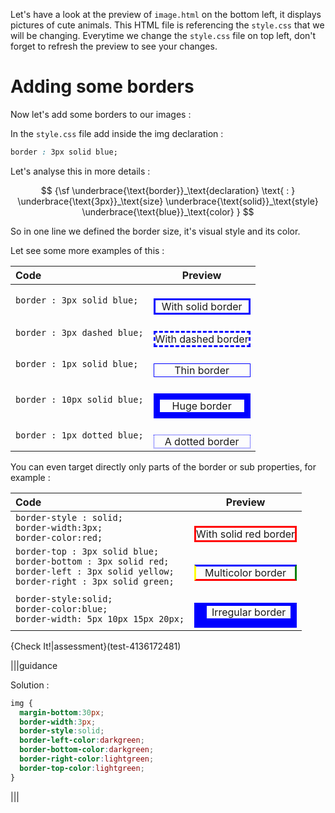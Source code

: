 Let's have a look at the preview of `image.html` on the bottom left, it displays pictures of cute animals. This HTML file is referencing the `style.css` that we will be changing. Everytime we change the `style.css` file on top left, don't forget to refresh the preview to see your changes.

# Adding some borders

Now let's add some borders to our images :

In the `style.css` file add inside the img declaration :

```css
border : 3px solid blue;
```

Let's analyse this in more details :

$$
{\sf
\underbrace{\text{border}}_\text{declaration}
\text{ : } 
\underbrace{\text{3px}}_\text{size}
\underbrace{\text{solid}}_\text{style}  
\underbrace{\text{blue}}_\text{color} 
}
$$

So in one line we defined the border size, it's visual style and its color.

Let see some more examples of this :

| Code | Preview |
|:---- |:------: |
| `border : 3px solid blue;` | <div style='border : 3px solid blue;'>With solid border</div> |
| `border : 3px dashed blue;` | <div style='border : 3px dashed blue;'>With dashed border</div> |
| `border : 1px solid blue;` | <div style='border : 1px solid blue;'>Thin border</div> |
| `border : 10px solid blue;` | <div style='border : 10px solid blue;'>Huge border</div> |
| `border : 1px dotted blue;` | <div style='border : 1px dotted blue;'>A dotted border</div> |

You can even target directly only parts of the border or sub properties, for example :

| Code | Preview |
|:----|:------: |
| `border-style : solid;`<br>`border-width:3px;`<br>`border-color:red;` | <div style='border-style:solid; border-width:3px;border-color:red;'>With solid red border</div> |
| `border-top : 3px solid blue;` <br> `border-bottom : 3px solid red;` <br> `border-left : 3px solid yellow;` <br> `border-right : 3px solid green;`  | <div style='border-top : 3px solid blue;border-bottom : 3px solid red;border-left : 3px solid yellow;border-right : 3px solid green;'>Multicolor border</div> |
| `border-style:solid;` <br> `border-color:blue;` <br> `border-width: 5px 10px 15px 20px;` | <div style='border-style:solid; border-color:blue;border-width: 5px 10px 15px 20px;'>Irregular border</div> |

{Check It!|assessment}(test-4136172481)


|||guidance

Solution : 

```css
img {
  margin-bottom:30px;
  border-width:3px;
  border-style:solid;
  border-left-color:darkgreen;
  border-bottom-color:darkgreen;
  border-right-color:lightgreen;
  border-top-color:lightgreen;
}
```

|||




